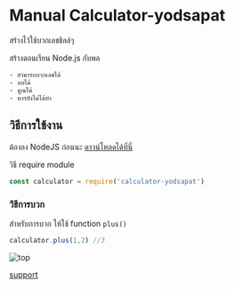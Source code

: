 
# Manual Calculator-yodsapat

สร้างไว้ใช้บวกเลขชิลล์ๆ

สร้างตอนเรียน Node.js กับพล

    - สามารถบวกเลขได้
    - ลบได้
    - คูณได้
    - หารยังไม่ได้ทำ

## วิธีการใช้งาน

ต้องลง NodeJS ก่อนนะ [ดาวน์โหลดได้ที่นี่](https://nodejs.org/en/) 

วิธี require module 

```js
const calculator = require('calculator-yodsapat')

```

### วิธีการบวก

สำหรับการบวก ให้ใช้ function `plus()`

```js
calculator.plus(1,2) //3

```

![top](https://user-images.githubusercontent.com/53287115/61846458-65278f00-aed1-11e9-8760-b09af61eefeb.png)


[support](./support.md) 
